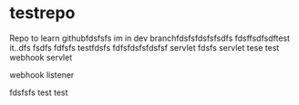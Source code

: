 # testrepo
Repo to learn githubfdsfsfs
im in dev branchfdsfsfdsfsfsdfs
fdsffsdfsdftest it..dfs
fsdfs
fdfsfs
testfdsfs
fdfsfdsfsfdsfsf
servlet fdsfs
servlet tese
test
webhook servlet

webhook listener

fdsfsfs
test
test
